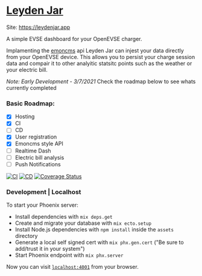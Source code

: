# [Leyden Jar](https://leydenjar.app)

Site: https://leydenjar.app

A simple EVSE dashboard for your OpenEVSE charger.

Implamenting the [emoncms](https://emoncms.org/site/api#input) api Leyden Jar can injest your data directly from your OpenEVSE device.
This allows you to persist your charge session data and compair it to other analyitic statsitc points such as the weather or your electric bill.

_Note: Early Development - 3/7/2021_
Check the roadmap below to see whats currently completed
### Basic Roadmap:
  - [X] Hosting
  - [X] CI
  - [ ] CD
  - [X] User registration
  - [X] Emoncms style API
  - [ ] Realtime Dash
  - [ ] Electric bill analysis
  - [ ] Push Notifications

[![CI](https://github.com/MorphicPro/leyden_jar/actions/workflows/CI.yml/badge.svg)](https://github.com/MorphicPro/leyden_jar/actions/workflows/CI.yml) [![CD](https://github.com/MorphicPro/leyden_jar/actions/workflows/CD.yml/badge.svg)](https://github.com/MorphicPro/leyden_jar/actions/workflows/CD.yml) [![Coverage Status](https://coveralls.io/repos/github/MorphicPro/leyden_jar/badge.svg?branch=main)](https://coveralls.io/github/MorphicPro/leyden_jar?branch=main)
### Development | Localhost

To start your Phoenix server:

  * Install dependencies with `mix deps.get`
  * Create and migrate your database with `mix ecto.setup`
  * Install Node.js dependencies with `npm install` inside the `assets` directory
  * Generate a local self signed cert with `mix phx.gen.cert` ("Be sure to add/trust it in your system")
  * Start Phoenix endpoint with `mix phx.server`

Now you can visit [`localhost:4001`](https://localhost:4001) from your browser.
